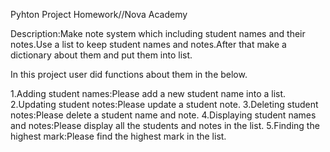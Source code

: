 Pyhton Project Homework//Nova Academy

Description:Make note system which including student names and their notes.Use a list to keep student names and notes.After that  make a dictionary about them and put them into list.  

In this project user did functions about them  in the below.

1.Adding student names:Please add a new student name into a list.
2.Updating student notes:Please update a student note.
3.Deleting student notes:Please delete a student name  and note.
4.Displaying student names and notes:Please display all the students and notes in the list.
5.Finding the highest mark:Please find the highest mark in the list.

